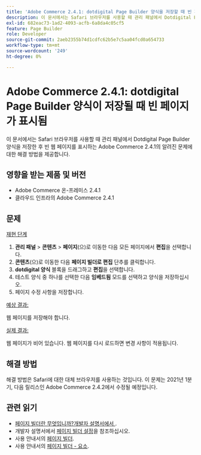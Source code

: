 ```yaml
---
title: 'Adobe Commerce 2.4.1: dotdigital Page Builder 양식을 저장할 때 빈 페이지가 표시됨'
description: 이 문서에서는 Safari 브라우저를 사용할 때 관리 패널에서 Dotdigital Page Builder 양식을 저장한 후 빈 웹 페이지를 표시하는 Adobe Commerce 2.4.1의 알려진 문제에 대한 해결 방법을 제공합니다.
exl-id: 682eac73-1ad2-4093-acfb-6a8da4c05cf5
feature: Page Builder
role: Developer
source-git-commit: 2aeb2355b74d1cdfc62b5e7c5aa04fcd0a654733
workflow-type: tm+mt
source-wordcount: '249'
ht-degree: 0%

---
```


# Adobe Commerce 2.4.1: dotdigital Page Builder 양식이 저장될 때 빈 페이지가 표시됨

이 문서에서는 Safari 브라우저를 사용할 때 관리 패널에서 Dotdigital Page Builder 양식을 저장한 후 빈 웹 페이지를 표시하는 Adobe Commerce 2.4.1의 알려진 문제에 대한 해결 방법을 제공합니다.

## 영향을 받는 제품 및 버전

* Adobe Commerce 온-프레미스 2.4.1
* 클라우드 인프라의 Adobe Commerce 2.4.1

## 문제

<u>재현 단계</u>

1. **관리 패널** > **콘텐츠** > **페이지**(으)로 이동한 다음 모든 페이지에서 **편집**&#x200B;을 선택합니다.
1. **콘텐츠**(으)로 이동한 다음 **페이지 빌더로 편집** 단추를 클릭합니다.
1. **dotdigital 양식** 블록을 드래그하고 **편집**&#x200B;을 선택합니다.
1. 테스트 양식 중 하나를 선택한 다음 **임베드됨** 모드를 선택하고 양식을 저장하십시오.
1. 페이지 수정 사항을 저장합니다.

<u>예상 결과:</u>

웹 페이지를 저장해야 합니다.

<u>실제 결과:</u>

웹 페이지가 비어 있습니다. 웹 페이지를 다시 로드하면 변경 사항이 적용됩니다.

## 해결 방법

해결 방법은 Safari에 대한 대체 브라우저를 사용하는 것입니다. 이 문제는 2021년 1분기, 다음 릴리스인 Adobe Commerce 2.4.2에서 수정될 예정입니다.

## 관련 읽기

* [페이지 빌더란 무엇입니까?개발자 설명서에서 ](https://developer.adobe.com/commerce/frontend-core/page-builder/).
* 개발자 설명서에서 [페이지 빌더 설정](https://experienceleague.adobe.com/docs/commerce-admin/page-builder/setup.html)을 참조하십시오.
* 사용 안내서의 [페이지 빌더](https://experienceleague.adobe.com/en/docs/commerce-admin/page-builder/introduction).
* 사용 안내서의 [페이지 빌더 - 요소](https://experienceleague.adobe.com/en/docs/commerce-admin/page-builder/workspace#elements).
